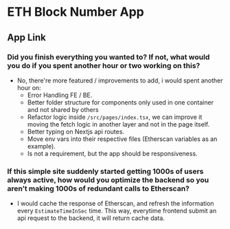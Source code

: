 # ETH Block Number App

## App Link

### Did you finish everything you wanted to? If not, what would you do if you spent another hour or two working on this?

- No, there're more featured / improvements to add, i would spent another hour on:
  - Error Handling FE / BE.
  - Better folder structure for components only used in one container and not shared by others
  - Refactor logic inside `/src/pages/index.tsx`, we can improve it moving the fetch logic in another layer and not in the page itself.
  - Better typing on Nextjs api routes.
  - Move env vars into their respective files (Etherscan variables as an example).
  - Is not a requirement, but the app should be responsiveness.

### If this simple site suddenly started getting 1000s of users always active, how would you optimize the backend so you aren’t making 1000s of redundant calls to Etherscan?

- I would cache the response of Etherscan, and refresh the information every `EstimateTimeInSec` time. This way, everytime frontend submit an api request to the backend, it will return cache data.
